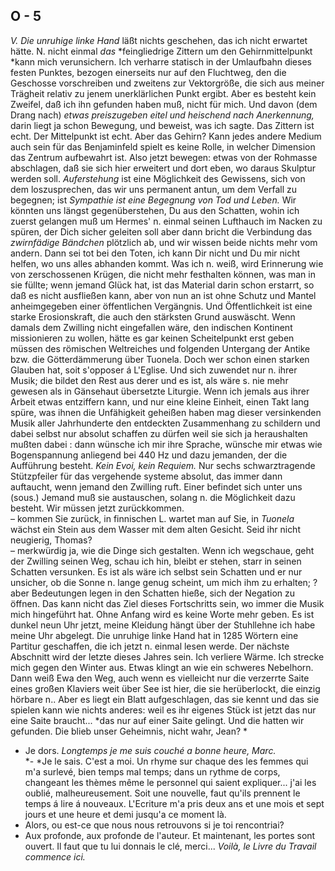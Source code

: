 ## O - 5
*V. Die unruhige linke Hand* läßt nichts geschehen, das ich nicht erwartet hätte. N. nicht einmal *das* *feingliedrige Zittern um den Gehirnmittelpunkt *kann mich verunsichern. Ich verharre statisch in der Umlaufbahn dieses festen Punktes, bezogen einerseits nur auf den Fluchtweg, den die Geschosse vorschreiben und zweitens zur Vektorgröße, die sich aus meiner Trägheit relativ zu jenem unerklärlichen Punkt ergibt. Aber es besteht kein Zweifel, daß ich ihn gefunden haben muß, nicht für mich. Und davon (dem Drang nach) *etwas preiszugeben* *eitel und heischend nach Anerkennung,* darin liegt ja schon Bewegung, und beweist, was ich sagte. Das Zittern ist echt. Der Mittelpunkt ist echt. Aber das Gehirn? Kann jedes andere Medium auch sein für das Benjaminfeld spielt es keine Rolle, in welcher Dimension das Zentrum aufbewahrt ist. Also jetzt bewegen: etwas von der Rohmasse abschlagen, daß sie sich hier erweitert und dort eben, wo daraus Skulptur werden soll. *Auferstehung* ist eine Möglichkeit des Gewissens, sich von dem loszusprechen, das wir uns permanent antun, um dem Verfall zu begegnen; ist *Sympathie ist eine Begegnung von Tod und Leben.* Wir könnten uns längst gegenüberstehen, Du aus den Schatten, wohin ich zuerst gelangen muß um Hermes&#39; n. einmal seinen Lufthauch im Nacken zu spüren, der Dich sicher geleiten soll aber dann bricht die Verbindung das *zwirnfädige Bändchen* plötzlich ab, und wir wissen beide nichts mehr vom andern. Dann sei tot bei den Toten, ich kann Dir nicht und Du mir nicht helfen, wo uns alles abhanden kommt. Was ich n. weiß, wird Erinnerung wie von zerschossenen Krügen, die nicht mehr festhalten können, was man in sie füllte; wenn jemand Glück hat, ist das Material darin schon erstarrt, so daß es nicht ausfließen kann, aber von nun an ist ohne Schutz und Mantel anheimgegeben einer öffentlichen Vergängnis. Und Öffentlichkeit ist eine starke Erosionskraft, die auch den stärksten Grund auswäscht. Wenn damals dem Zwilling nicht eingefallen wäre, den indischen Kontinent missionieren zu wollen, hätte es gar keinen Scheitelpunkt erst geben müssen des römischen Weltreiches und folgenden Untergang der Antike bzw. die Götterdämmerung über Tuonela. Doch wer schon einen starken Glauben hat, soit s&#39;opposer á L&#39;Eglise. Und sich zuwendet nur n. ihrer Musik; die bildet den Rest aus derer und es ist, als wäre s. nie mehr gewesen als in Gänsehaut übersetzte Liturgie. Wenn ich jemals aus ihrer Arbeit etwas entziffern kann, und nur eine kleine Einheit, einen Takt lang spüre, was ihnen die Unfähigkeit geheißen haben mag dieser versinkenden Musik aller Jahrhunderte den entdeckten Zusammenhang zu schildern und dabei selbst nur absolut schaffen zu dürfen weil sie sich ja heraushalten mußten dabei : dann wünsche ich mir ihre Sprache, wünsche mir etwas wie Bogenspannung anliegend bei 440 Hz und dazu jemanden, der die Aufführung besteht. *Kein Evoi, kein Requiem.* Nur sechs schwarztragende Stützpfeiler für das vergehende systeme absolut, das immer dann auftaucht, wenn jemand den Zwilling ruft. Einer befindet sich unter uns (sous.) Jemand muß sie austauschen, solang n. die Möglichkeit dazu besteht. Wir müssen jetzt zurückkommen.    
– kommen Sie zurück, in finnischen L. wartet man auf Sie, in *Tuonela* wächst ein Stein aus dem Wasser mit dem alten Gesicht. Seid ihr nicht neugierig, Thomas?   
– merkwürdig ja, wie die Dinge sich gestalten. Wenn ich wegschaue, geht der Zwilling seinen Weg, schau ich hin, bleibt er stehen, starr in seinen Schatten versunken. Es ist als wäre ich selbst sein Schatten und er nur unsicher, ob die Sonne n. lange genug scheint, um mich ihm zu erhalten; ?aber Bedeutungen legen in den Schatten hieße, sich der Negation zu öffnen. Das kann nicht das Ziel dieses Fortschritts sein, wo immer die Musik mich hingeführt hat. Ohne Anfang wird es keine Worte mehr geben. Es ist dunkel neun Uhr jetzt, meine Kleidung hängt über der Stuhllehne ich habe meine Uhr abgelegt. Die unruhige linke Hand hat in 1285 Wörtern eine Partitur geschaffen, die ich jetzt n. einmal lesen werde. Der nächste Abschnitt wird der letzte dieses Jahres sein. Ich verliere Wärme. Ich strecke mich gegen den Winter aus. Etwas klingt an wie ein schweres Nebelhorn. Dann weiß Ewa den Weg, auch wenn es vielleicht nur die verzerrte Saite eines großen Klaviers weit über See ist hier, die sie herüberlockt, die einzig hörbare n.. Aber es liegt ein Blatt aufgeschlagen, das sie kennt und das sie spielen kann wie nichts anderes: weil es ihr eigenes Stück ist jetzt das nur eine Saite braucht... *das nur auf einer Saite gelingt. Und die hatten wir gefunden. Die blieb unser Geheimnis, nicht wahr, Jean? *   
- Je dors. *Longtemps je me suis couché a bonne heure, Marc.*   
*- *Je le sais. C&#39;est a moi. Un rhyme sur chaque des les femmes qui m&#39;a surlevé, bien temps mal temps; dans un rythme de corps, changeant les thèmes même le personnel qui saient expliquer... j&#39;ai les oublié, malheureusement. Soit une nouvelle, faut qu&#39;ils prennent le temps á lire á nouveaux. L&#39;Ecriture m&#39;a pris deux ans et une mois et sept jours et une heure et demi jusqu&#39;a ce moment là.    
- Alors, ou est-ce que nous nous retrouvons si je toi rencontriai?   
- Aux profonde, aux profonde de l&#39;auteur. Et maintenant, les portes sont ouvert. Il faut que tu lui donnais le clé, merci... *Voilà, le Livre du Travail commence ici.*   
